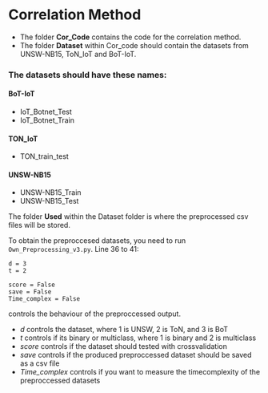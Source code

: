 # Correlation Method

* The folder **Cor_Code** contains the code for the correlation method.
* The folder **Dataset** within Cor_code should contain the datasets from UNSW-NB15, ToN_IoT and BoT-IoT.
### The datasets should have these names:
  #### BoT-IoT
  - IoT_Botnet_Test
  - IoT_Botnet_Train
  #### TON_IoT  
  - TON_train_test
  #### UNSW-NB15
  - UNSW-NB15_Train
  - UNSW-NB15_Test

The folder **Used** within the Dataset folder is where the preprocessed csv files will be stored.

To obtain the preproccesed datasets, you need to run ```Own_Preprocessing_v3.py```.
Line 36 to 41: 
```
d = 3  
t = 2

score = False
save = False
Time_complex = False
```
controls the behaviour of the preproccessed output. 
* *d* controls the dataset, where 1 is UNSW, 2 is ToN, and 3 is BoT
* *t* controls if its binary or multiclass, where 1 is binary and 2 is multiclass
* *score* controls if the dataset should tested with crossvalidation
* *save* controls if the produced preproccessed dataset should be saved as a csv file
* *Time_complex* controls if you want to measure the timecomplexity of the preproccessed datasets
